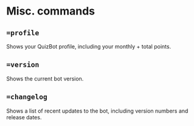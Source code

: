 # Misc. commands

## `=profile`

Shows your QuizBot profile, including your monthly + total points.

## `=version`

Shows the current bot version.

## `=changelog`

Shows a list of recent updates to the bot, including version numbers and release dates.
